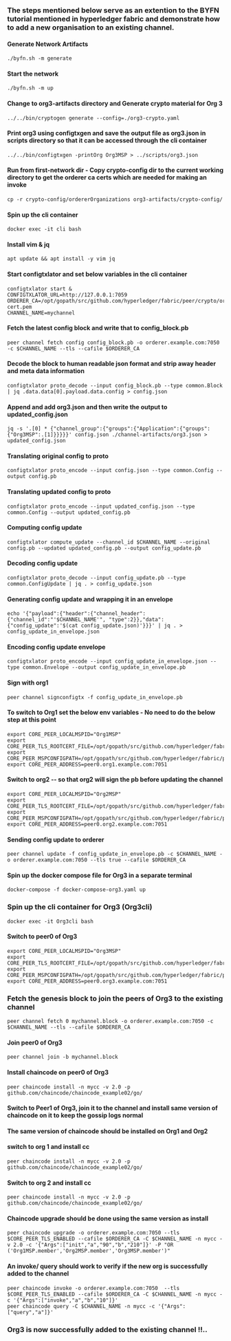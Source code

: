 ### The steps mentioned below serve as an extention to the BYFN tutorial mentioned in hyperledger fabric and demonstrate how to add a new organisation to an existing channel.

#### Generate Network Artifacts
``` 
./byfn.sh -m generate
```

#### Start the network
``` 
./byfn.sh -m up 
```

#### Change to org3-artifacts directory and Generate crypto material for Org 3
```
../../bin/cryptogen generate --config=./org3-crypto.yaml
```

#### Print org3 using configtxgen and save the output file as org3.json in scripts directory so that it can be accessed through the cli container
``` 
../../bin/configtxgen -printOrg Org3MSP > ../scripts/org3.json
```

#### Run from first-network dir - Copy crypto-config dir to the current working directory to get the orderer ca certs which are needed for making an invoke
```
cp -r crypto-config/ordererOrganizations org3-artifacts/crypto-config/
```

#### Spin up the cli container
```
docker exec -it cli bash
```

#### Install vim & jq
```
apt update && apt install -y vim jq
```

#### Start configtxlator and set below variables in the cli container
```
configtxlator start &
CONFIGTXLATOR_URL=http://127.0.0.1:7059
ORDERER_CA=/opt/gopath/src/github.com/hyperledger/fabric/peer/crypto/ordererOrganizations/example.com/orderers/orderer.example.com/msp/tlscacerts/tlsca.example.com-cert.pem
CHANNEL_NAME=mychannel
```

#### Fetch the latest config block and write that to config_block.pb
```
peer channel fetch config config_block.pb -o orderer.example.com:7050 -c $CHANNEL_NAME --tls --cafile $ORDERER_CA
```

#### Decode the block to human readable json format and strip away header and meta data information
```
configtxlator proto_decode --input config_block.pb --type common.Block | jq .data.data[0].payload.data.config > config.json
```

#### Append and add org3.json and then write the output to updated_config.json
```
jq -s '.[0] * {"channel_group":{"groups":{"Application":{"groups": {"Org3MSP":.[1]}}}}}' config.json ./channel-artifacts/org3.json > updated_config.json
```

#### Translating original config to proto
```
configtxlator proto_encode --input config.json --type common.Config --output config.pb
```

#### Translating updated config to proto
```
configtxlator proto_encode --input updated_config.json --type common.Config --output updated_config.pb
```

#### Computing config update
```
configtxlator compute_update --channel_id $CHANNEL_NAME --original config.pb --updated updated_config.pb --output config_update.pb
```

#### Decoding config update
```
configtxlator proto_decode --input config_update.pb --type common.ConfigUpdate | jq . > config_update.json
```

#### Generating config update and wrapping it in an envelope
```
echo '{"payload":{"header":{"channel_header":{"channel_id":"'$CHANNEL_NAME'", "type":2}},"data":{"config_update":'$(cat config_update.json)'}}}' | jq . > config_update_in_envelope.json
```

#### Encoding config update envelope
```
configtxlator proto_encode --input config_update_in_envelope.json --type common.Envelope --output config_update_in_envelope.pb
```

#### Sign with org1
```
peer channel signconfigtx -f config_update_in_envelope.pb
```

#### To switch to Org1 set the below env variables - No need to do the below step at this point
```
export CORE_PEER_LOCALMSPID="Org1MSP"
export CORE_PEER_TLS_ROOTCERT_FILE=/opt/gopath/src/github.com/hyperledger/fabric/peer/crypto/peerOrganizations/org1.example.com/peers/peer0.org1.example.com/tls/ca.crt
export CORE_PEER_MSPCONFIGPATH=/opt/gopath/src/github.com/hyperledger/fabric/peer/crypto/peerOrganizations/org1.example.com/users/Admin@org1.example.com/msp
export CORE_PEER_ADDRESS=peer0.org1.example.com:7051
```

#### Switch to org2 -- so that org2 will sign the pb before updating the channel
```
export CORE_PEER_LOCALMSPID="Org2MSP"
export CORE_PEER_TLS_ROOTCERT_FILE=/opt/gopath/src/github.com/hyperledger/fabric/peer/crypto/peerOrganizations/org2.example.com/peers/peer0.org2.example.com/tls/ca.crt
export CORE_PEER_MSPCONFIGPATH=/opt/gopath/src/github.com/hyperledger/fabric/peer/crypto/peerOrganizations/org2.example.com/users/Admin@org2.example.com/msp
export CORE_PEER_ADDRESS=peer0.org2.example.com:7051
```

#### Sending config update to orderer
```
peer channel update -f config_update_in_envelope.pb -c $CHANNEL_NAME -o orderer.example.com:7050 --tls true --cafile $ORDERER_CA
```

#### Spin up the docker compose file for Org3 in a separate terminal
```
docker-compose -f docker-compose-org3.yaml up
```

### Spin up the cli container for Org3 (Org3cli)
```
docker exec -it Org3cli bash
```

#### Switch to peer0 of Org3
```
export CORE_PEER_LOCALMSPID="Org3MSP"
export CORE_PEER_TLS_ROOTCERT_FILE=/opt/gopath/src/github.com/hyperledger/fabric/peer/crypto/peerOrganizations/org3.example.com/peers/peer0.org3.example.com/tls/ca.crt
export CORE_PEER_MSPCONFIGPATH=/opt/gopath/src/github.com/hyperledger/fabric/peer/crypto/peerOrganizations/org3.example.com/users/Admin@org3.example.com/msp
export CORE_PEER_ADDRESS=peer0.org3.example.com:7051
```

### Fetch the genesis block to join the peers of Org3 to the existing channel
```
peer channel fetch 0 mychannel.block -o orderer.example.com:7050 -c $CHANNEL_NAME --tls --cafile $ORDERER_CA
```

#### Join peer0 of Org3
```
peer channel join -b mychannel.block
```

#### Install chaincode on peer0 of Org3
```
peer chaincode install -n mycc -v 2.0 -p github.com/chaincode/chaincode_example02/go/
```

#### Switch to Peer1 of Org3, join it to the channel and install same version of chaincode on it to keep the gossip logs normal

#### The same version of chaincode should be installed on Org1 and Org2
#### switch to org 1 and install cc
```
peer chaincode install -n mycc -v 2.0 -p github.com/chaincode/chaincode_example02/go/
```

#### Switch to org 2 and install cc
```
peer chaincode install -n mycc -v 2.0 -p github.com/chaincode/chaincode_example02/go/
```

#### Chaincode upgrade should be done using the same version as install
```
peer chaincode upgrade -o orderer.example.com:7050 --tls $CORE_PEER_TLS_ENABLED --cafile $ORDERER_CA -C $CHANNEL_NAME -n mycc -v 2.0 -c '{"Args":["init","a","90","b","210"]}' -P "OR ('Org1MSP.member','Org2MSP.member','Org3MSP.member')"
```

#### An invoke/ query should work to verify if the new org is successfully added to the channel
```
peer chaincode invoke -o orderer.example.com:7050  --tls $CORE_PEER_TLS_ENABLED --cafile $ORDERER_CA -C $CHANNEL_NAME -n mycc -c '{"Args":["invoke","a","b","10"]}'
peer chaincode query -C $CHANNEL_NAME -n mycc -c '{"Args":["query","a"]}'
```
### Org3 is now successfully added to the existing channel !!..
